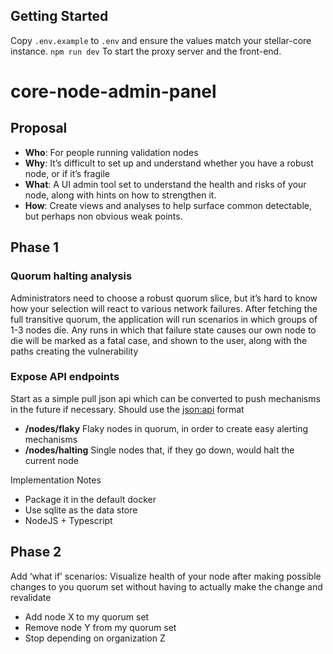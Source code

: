 ## Getting Started

Copy `.env.example` to `.env` and ensure the values match your stellar-core instance.
`npm run dev` To start the proxy server and the front-end.

# core-node-admin-panel

## Proposal

- **Who**: For people running validation nodes
- **Why**: It’s difficult to set up and understand whether you have a robust node, or if it’s fragile
- **What**: A UI admin tool set to understand the health and risks of your node, along with hints on how to strengthen it.
- **How**: Create views and analyses to help surface common detectable, but perhaps non obvious weak points.

## Phase 1

### Quorum halting analysis

Administrators need to choose a robust quorum slice, but it’s hard to know how your selection will react to various network failures. After fetching the full transitive quorum, the application will run scenarios in which groups of 1-3 nodes die. Any runs in which that failure state causes our own node to die will be marked as a fatal case, and shown to the user, along with the paths creating the vulnerability

### Expose API endpoints

Start as a simple pull json api which can be converted to push mechanisms in the future if necessary. Should use the [json:api](<[https://jsonapi.org/](https://jsonapi.org/)>) format

- **/nodes/flaky** Flaky nodes in quorum, in order to create easy alerting mechanisms
- **/nodes/halting** Single nodes that, if they go down, would halt the current node

Implementation Notes

- Package it in the default docker
- Use sqlite as the data store
- NodeJS + Typescript

## Phase 2

Add ‘what if’ scenarios: Visualize health of your node after making possible changes to you quorum set without having to actually make the change and revalidate

- Add node X to my quorum set
- Remove node Y from my quorum set
- Stop depending on organization Z
